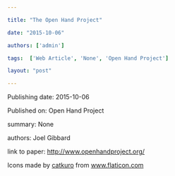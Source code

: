 ---
title: "The Open Hand Project"
date: "2015-10-06"
authors: ['admin']
tags:  ['Web Article', 'None', 'Open Hand Project']
layout: "post"
---
Publishing date: 2015-10-06

Published on: Open Hand Project

summary: None

authors: Joel Gibbard

link to paper: http://www.openhandproject.org/

Icons made by <a href="https://www.flaticon.com/free-icon/bookshelves_3576884" title="catkuro">catkuro</a> from <a href="https://www.flaticon.com/" title="Flaticon"> www.flaticon.com</a>